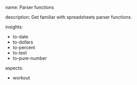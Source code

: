 name: Parser functions

description: Get familiar with spreadsheets parser functions.

insights:
  - to-date
  - to-dollars
  - to-percent
  - to-text
  - to-pure-number
  
aspects:
  - workout
